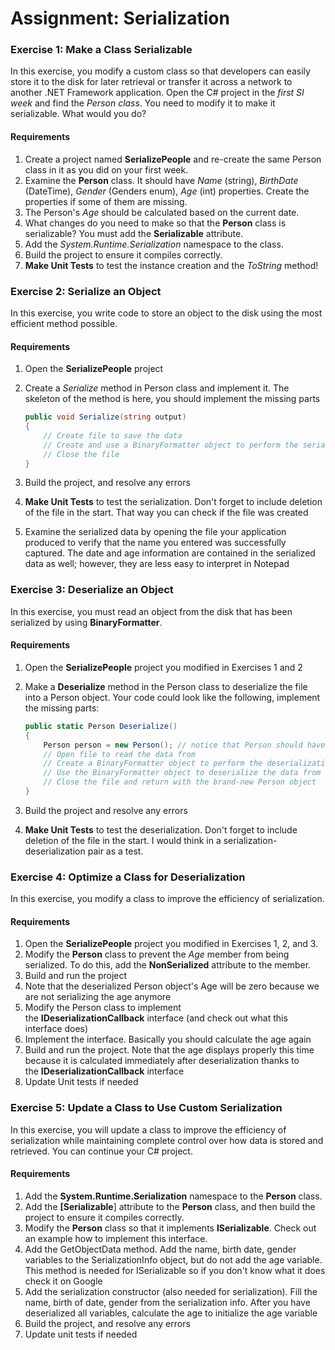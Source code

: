 ﻿# Assignment: Serialization

### Exercise 1: Make a Class Serializable

In this exercise, you modify a custom class so that developers can easily store it to the disk for later retrieval or transfer it across a network to another .NET Framework application. Open the C# project in the _first SI week_ and find the _Person class_. You need to modify it to make it serializable. What would you do?

#### Requirements

1.  Create a project named **SerializePeople** and re-create the same Person class in it as you did on your first week.
2.  Examine the **Person** class. It should have _Name_ (string), _BirthDate_ (DateTime), _Gender_ (Genders enum), _Age_ (int) properties. Create the properties if some of them are missing.
3.  The Person's _Age_ should be calculated based on the current date.
4.  What changes do you need to make so that the **Person** class is serializable? You must add the **Serializable** attribute.
5.  Add the _System.Runtime.Serialization_ namespace to the class.
6.  Build the project to ensure it compiles correctly.
7.  **Make Unit Tests** to test the instance creation and the _ToString_ method!

### Exercise 2: Serialize an Object

In this exercise, you write code to store an object to the disk using the most efficient method possible.

#### Requirements

1.  Open the **SerializePeople** project
2.  Create a _Serialize_ method in Person class and implement it. The skeleton of the method is here, you should implement the missing parts

    ```csharp
    public void Serialize(string output)
    {
        // Create file to save the data
        // Create and use a BinaryFormatter object to perform the serialization
        // Close the file
    }
    ```

3.  Build the project, and resolve any errors
4.  **Make Unit Tests** to test the serialization. Don't forget to include deletion of the file in the start. That way you can check if the file was created
5.  Examine the serialized data by opening the file your application produced to verify that the name you entered was successfully captured. The date and age information are contained in the serialized data as well; however, they are less easy to interpret in Notepad

### Exercise 3: Deserialize an Object

In this exercise, you must read an object from the disk that has been serialized by using **BinaryFormatter**.

#### Requirements

1.  Open the **SerializePeople** project you modified in Exercises 1 and 2
2.  Make a **Deserialize** method in the Person class to deserialize the file into a Person object. Your code could look like the following, implement the missing parts:

    ```csharp
    public static Person Deserialize()
    {
        Person person = new Person(); // notice that Person should have a default constructor
        // Open file to read the data from
        // Create a BinaryFormatter object to perform the deserialization
        // Use the BinaryFormatter object to deserialize the data from the file
        // Close the file and return with the brand-new Person object
    }
    ```

3.  Build the project and resolve any errors
4.  **Make Unit Tests** to test the deserialization. Don't forget to include deletion of the file in the start. I would think in a serialization-deserialization pair as a test.

### Exercise 4: Optimize a Class for Deserialization

In this exercise, you modify a class to improve the efficiency of serialization.

#### Requirements

1.  Open the **SerializePeople** project you modified in Exercises 1, 2, and 3.
2.  Modify the **Person** class to prevent the _Age_ member from being serialized. To do this, add the **NonSerialized** attribute to the member.
3.  Build and run the project
4.  Note that the deserialized Person object's Age will be zero because we are not serializing the age anymore
5.  Modify the Person class to implement the **IDeserializationCallback** interface (and check out what this interface does)
6.  Implement the interface. Basically you should calculate the age again
7.  Build and run the project. Note that the age displays properly this time because it is calculated immediately after deserialization thanks to the **IDeserializationCallback** interface
8.  Update Unit tests if needed

### Exercise 5: Update a Class to Use Custom Serialization

In this exercise, you will update a class to improve the efficiency of serialization while maintaining complete control over how data is stored and retrieved. You can continue your C# project.

#### Requirements

1.  Add the **System.Runtime.Serialization** namespace to the **Person** class.
2.  Add the **[Serializable**] attribute to the **Person** class, and then build the project to ensure it compiles correctly.
3.  Modify the **Person** class so that it implements **ISerializable**. Check out an example how to implement this interface.
4.  Add the GetObjectData method. Add the name, birth date, gender variables to the SerializationInfo object, but do not add the age variable. This method is needed for ISerializable so if you don't know what it does check it on Google
5.  Add the serialization constructor (also needed for serialization). Fill the name, birth of date, gender from the serialization info. After you have deserialized all variables, calculate the age to initialize the age variable
6.  Build the project, and resolve any errors
7.  Update unit tests if needed
